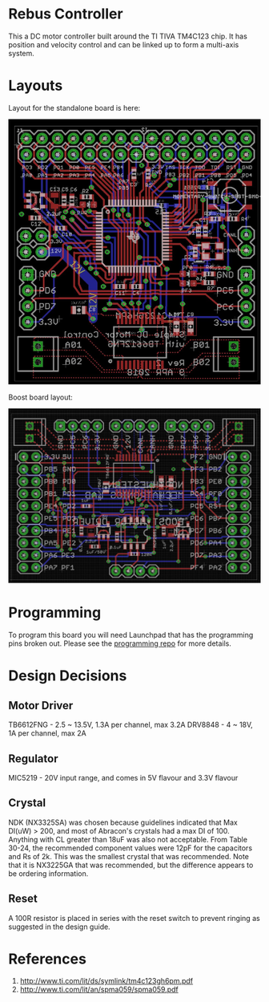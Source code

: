 # Rebus Controller
This a DC motor controller built around the TI TIVA TM4C123 chip. It has position and velocity control and can be linked up to form a multi-axis system. 

# Layouts

Layout for the standalone board is here:

![layout](https://github.com/benlhy/DC-motor-control/blob/master/Layout.JPG)

Boost board layout:

![boost](https://github.com/benlhy/DC-motor-control/blob/master/boost.JPG)

# Programming

To program this board you will need Launchpad that has the programming pins broken out. Please see the [programming repo](https://github.com/benlhy/DC-Control-Module) for more details.

# Design Decisions

## Motor Driver
TB6612FNG - 2.5 ~ 13.5V, 1.3A per channel, max 3.2A
DRV8848 - 4 ~ 18V, 1A per channel, max 2A

## Regulator
MIC5219 - 20V input range, and comes in 5V flavour and 3.3V flavour


## Crystal
NDK (NX3325SA) was chosen because guidelines indicated that Max DI(uW) > 200, and most of Abracon's crystals had a max DI of 100. Anything with CL greater than 18uF was also not acceptable. From Table 30-24, the recommended component values were 12pF for the capacitors and Rs of 2k. This was the smallest crystal that was recommended. Note that it is NX3225GA that was recommended, but the difference appears to be ordering information.

## Reset
A 100R resistor is placed in series with the reset switch to prevent ringing as suggested in the design guide.

# References
1. http://www.ti.com/lit/ds/symlink/tm4c123gh6pm.pdf
2. http://www.ti.com/lit/an/spma059/spma059.pdf
